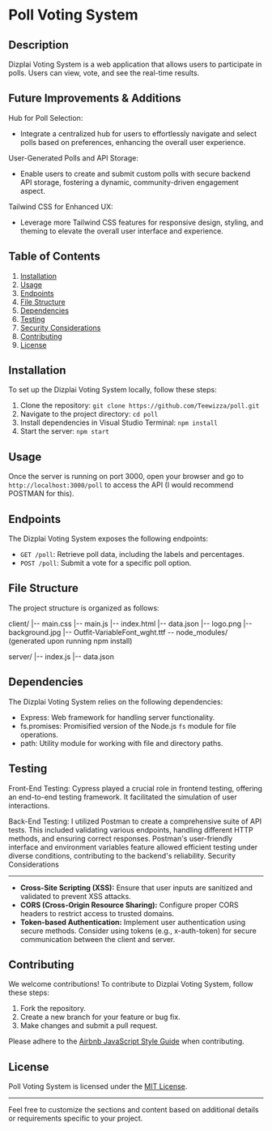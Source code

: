 Poll Voting System
=====================

Description
-----------
Dizplai Voting System is a web application that allows users to participate in polls. Users can view, vote, and see the real-time results.

Future Improvements & Additions
-------------------------------
Hub for Poll Selection:
- Integrate a centralized hub for users to effortlessly navigate and select polls based on preferences, enhancing the overall user experience.

User-Generated Polls and API Storage:
- Enable users to create and submit custom polls with secure backend API storage, fostering a dynamic, community-driven engagement aspect.

Tailwind CSS for Enhanced UX:
- Leverage more Tailwind CSS features for responsive design, styling, and theming to elevate the overall user interface and experience.

Table of Contents
-----------------
1. [Installation](#installation)
2. [Usage](#usage)
3. [Endpoints](#endpoints)
4. [File Structure](#file-structure)
5. [Dependencies](#dependencies)
6. [Testing](#testing)
7. [Security Considerations](#security-considerations)
8. [Contributing](#contributing)
9. [License](#license)

Installation
------------
To set up the Dizplai Voting System locally, follow these steps:

1. Clone the repository: `git clone https://github.com/Teewizza/poll.git`
2. Navigate to the project directory: `cd poll`
3. Install dependencies in Visual Studio Terminal: `npm install`
4. Start the server: `npm start`

Usage
-----
Once the server is running on port 3000, open your browser and go to `http://localhost:3000/poll` to access the API (I would recommend POSTMAN for this).

Endpoints
---------
The Dizplai Voting System exposes the following endpoints:

- `GET /poll`: Retrieve poll data, including the labels and percentages.
- `POST /poll`: Submit a vote for a specific poll option.

File Structure
--------------
The project structure is organized as follows:

client/
|-- main.css
|-- main.js
|-- index.html
|-- data.json
|-- logo.png
|-- background.jpg
|-- Outfit-VariableFont_wght.ttf -- node_modules/ (generated upon running npm install)

server/
|-- index.js
|-- data.json

Dependencies
------------
The Dizplai Voting System relies on the following dependencies:

- Express: Web framework for handling server functionality.
- fs.promises: Promisified version of the Node.js `fs` module for file operations.
- path: Utility module for working with file and directory paths.

Testing
-----------------------
Front-End Testing:
Cypress played a crucial role in frontend testing, offering an end-to-end testing framework. It facilitated the simulation of user interactions.

Back-End Testing:
I utilized Postman to create a comprehensive suite of API tests.
This included validating various endpoints, handling different HTTP methods, and ensuring correct responses. 
Postman's user-friendly interface and environment variables feature allowed efficient testing under diverse conditions, contributing to the backend's reliability.
Security Considerations

-----------------------
- **Cross-Site Scripting (XSS):** Ensure that user inputs are sanitized and validated to prevent XSS attacks.
- **CORS (Cross-Origin Resource Sharing):** Configure proper CORS headers to restrict access to trusted domains.
- **Token-based Authentication:** Implement user authentication using secure methods. Consider using tokens (e.g., x-auth-token) for secure communication between the client and server.

Contributing
------------
We welcome contributions! To contribute to Dizplai Voting System, follow these steps:

1. Fork the repository.
2. Create a new branch for your feature or bug fix.
3. Make changes and submit a pull request.

Please adhere to the [Airbnb JavaScript Style Guide](https://github.com/airbnb/javascript) when contributing.

License
-------
Poll Voting System is licensed under the [MIT License](LICENSE).

---

Feel free to customize the sections and content based on additional details or requirements specific to your project.
